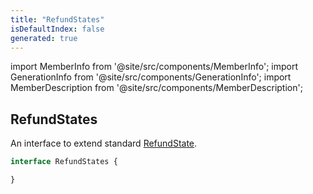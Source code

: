```yaml
---
title: "RefundStates"
isDefaultIndex: false
generated: true
---
```

<!-- This file was generated from the Vendure source. Do not modify. Instead, re-run the "docs:build" script -->
import MemberInfo from '@site/src/components/MemberInfo';
import GenerationInfo from '@site/src/components/GenerationInfo';
import MemberDescription from '@site/src/components/MemberDescription';


## RefundStates

<GenerationInfo sourceFile="packages/core/src/service/helpers/refund-state-machine/refund-state.ts" sourceLine="19" packageName="@vendure/core" />

An interface to extend standard <a href='/reference/typescript-api/payment/refund-state#refundstate'>RefundState</a>.

```ts title="Signature"
interface RefundStates {

}
```
